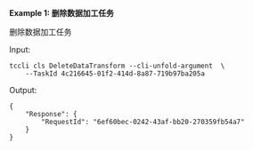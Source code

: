 **Example 1: 删除数据加工任务**

删除数据加工任务

Input: 

```
tccli cls DeleteDataTransform --cli-unfold-argument  \
    --TaskId 4c216645-01f2-414d-8a87-719b97ba205a
```

Output: 
```
{
    "Response": {
        "RequestId": "6ef60bec-0242-43af-bb20-270359fb54a7"
    }
}
```

